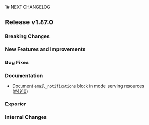 1# NEXT CHANGELOG

## Release v1.87.0

### Breaking Changes

### New Features and Improvements

### Bug Fixes

### Documentation

* Document `email_notifications` block in model serving resources ([#4910](https://github.com/databricks/terraform-provider-databricks/pull/4910))

### Exporter

### Internal Changes
